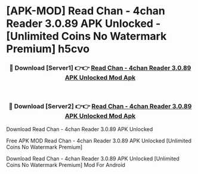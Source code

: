 # [APK-MOD] Read Chan - 4chan Reader 3.0.89 APK Unlocked - [Unlimited Coins No Watermark Premium] h5cvo



<div align="center">
<h3>🔴 Download [Server1] 👉👉 <a href="https://momento.my/?title=Read_Chan_-_4chan_Reader_3.0.89_APK_Unlocked">Read Chan - 4chan Reader 3.0.89 APK Unlocked Mod Apk</a></h3><br>

<h3>🔴 Download [Server2] 👉👉 <a href="https://momento.my/?title=Read_Chan_-_4chan_Reader_3.0.89_APK_Unlocked">Read Chan - 4chan Reader 3.0.89 APK Unlocked Mod Apk</a></h3>
</div>



Download Read Chan - 4chan Reader 3.0.89 APK Unlocked 

Free APK MOD Read Chan - 4chan Reader 3.0.89 APK Unlocked [Unlimited Coins No Watermark Premium]

Download Read Chan - 4chan Reader 3.0.89 APK Unlocked [Unlimited Coins No Watermark Premium] Mod For Android
